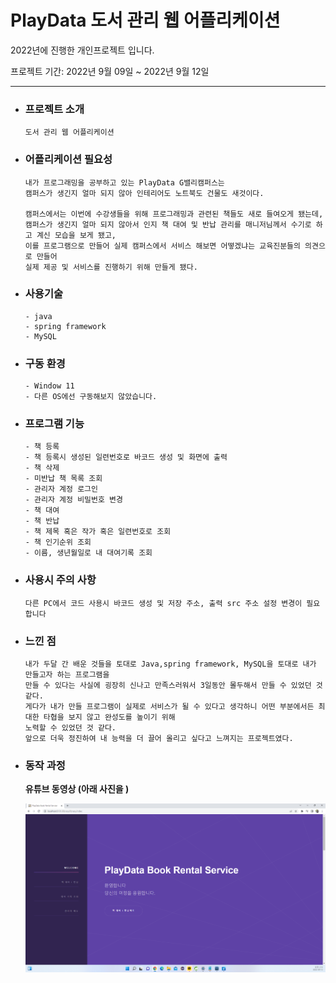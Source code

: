 # PlayData 도서 관리 웹 어플리케이션  
  
  2022년에 진행한 개인프로젝트 입니다.
  
  프로젝트 기간: 2022년 9월 09일 ~ 2022년 9월 12일
    
--------------------------------------------------------------------------------------------------------------------------------------------------- 
 
* ### 프로젝트 소개     
  
  ```
  도서 관리 웹 어플리케이션   
  ```
    
* ### 어플리케이션 필요성  
  ```
  내가 프로그래밍을 공부하고 있는 PlayData G밸리캠퍼스는   
  캠퍼스가 생긴지 얼마 되지 않아 인테리어도 노트북도 건물도 새것이다.     
    
  캠퍼스에서는 이번에 수강생들을 위해 프로그래밍과 관련된 책들도 새로 들여오게 됐는데,   
  캠퍼스가 생긴지 얼마 되지 않아서 인지 책 대여 및 반납 관리를 매니저님께서 수기로 하고 계신 모습을 보게 됐고,  
  이를 프로그램으로 만들어 실제 캠퍼스에서 서비스 해보면 어떻겠냐는 교육진분들의 의견으로 만들어 
  실제 제공 및 서비스를 진행하기 위해 만들게 됐다.   
  ```
 
* ### 사용기술 
  
  ```
  - java
  - spring framework
  - MySQL
  ```
    
* ### 구동 환경
  
  ```
  - Window 11
  - 다른 OS에선 구동해보지 않았습니다.
  ```
  
* ### 프로그램 기능  
  ```
  - 책 등록
  - 책 등록시 생성된 일련번호로 바코드 생성 및 화면에 출력 
  - 책 삭제
  - 미반납 책 목록 조회
  - 관리자 계정 로그인
  - 관리자 계정 비밀번호 변경
  - 책 대여
  - 책 반납
  - 책 제목 혹은 작가 혹은 일련번호로 조회
  - 책 인기순위 조회
  - 이름, 생년월일로 내 대여기록 조회
  ```

* ### 사용시 주의 사항  
  
  ```
  다른 PC에서 코드 사용시 바코드 생성 및 저장 주소, 출력 src 주소 설정 변경이 필요합니다
  ```
      
* ### 느낀 점
  ```
  내가 두달 간 배운 것들을 토대로 Java,spring framework, MySQL을 토대로 내가 만들고자 하는 프로그램을   
  만들 수 있다는 사실에 굉장히 신나고 만족스러워서 3일동안 몰두해서 만들 수 있었던 것 같다.  
  게다가 내가 만들 프로그램이 실제로 서비스가 될 수 있다고 생각하니 어떤 부분에서든 최대한 타협을 보지 않고 완성도를 높이기 위해
  노력할 수 있었던 것 같다.  
  앞으로 더욱 정진하여 내 능력을 더 끌어 올리고 싶다고 느껴지는 프로젝트였다.  
  ```

* ### 동작 과정  
  
  **유튜브 동영상 (아래 사진을 )**  
    
  [![Video Label](https://github.com/12OneTwo12/librarySystem/blob/main/playdatabookrentalservice.png?raw=true)](https://youtu.be/nnP2-U1KUws)
